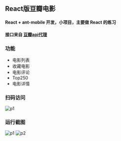 ## React版豆瓣电影

#### React + ant-mobile 开发，小项目，主要做 React 的练习
#### 接口来自  [豆瓣api代理](https://github.com/zce/douban-api-proxy)

### 功能
+ 电影列表
+ 收藏电影
+ 电影评论
+ Top250
+ 电影详情

### 扫码访问
![p1](http://www.bgwm.fun/picture/images/react_movie1.png)

### 运行截图
![p1](http://www.bgwm.fun/picture/images/react_movie1.png)
![p2](http://www.bgwm.fun/picture/images/react_movie2.png)